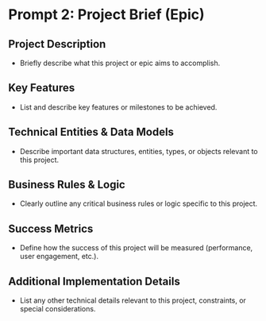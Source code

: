 # Prompt 2: Project Brief (Epic)

## Project Description

- Briefly describe what this project or epic aims to accomplish.

## Key Features

- List and describe key features or milestones to be achieved.

## Technical Entities & Data Models

- Describe important data structures, entities, types, or objects relevant to this project.

## Business Rules & Logic

- Clearly outline any critical business rules or logic specific to this project.

## Success Metrics

- Define how the success of this project will be measured (performance, user engagement, etc.).

## Additional Implementation Details

- List any other technical details relevant to this project, constraints, or special considerations.
